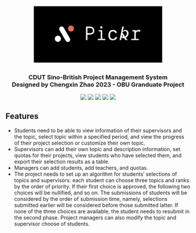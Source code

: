 <h1 align="center">
  <img src="GitHub_Resource/Logo.png" alt="Rosetta" width="350">
</h1>

<h3 align="center">
  CDUT Sino-British Project Management System
  <br>
  Designed by Chengxin Zhao 2023 - OBU Granduate Project
</h3>

<div align="center">
  <img src="https://img.shields.io/badge/Dart-0175C2.svg?logo=dart&logoColor=white">
  <img src="https://img.shields.io/badge/Flutter-02569B.svg?logo=flutter&logoColor=white">
  <img src="https://img.shields.io/badge/mysql-00000f.svg?logo=mysql&logoColor=white">
  <img src="https://img.shields.io/badge/Github-100000.svg?logo=github&logoColor=white">
  <img src="https://img.shields.io/badge/Git-black?logo=git&logoColor=organe">
</div>

## Features
- Students need to be able to view information of their supervisors and the topic, select topic within a specified period, and view the progress of their project selection or customize their own topic. 
- Supervisors can add their own topic and description information, set quotas for their projects, view students who have selected them, and export their selection results as a table. 
- Managers can add students, add teachers, and quotas. 
- The project needs to set up an algorithm for students’ selections of topics and supervisors: each student can choose three topics and ranks by the order of priority. If their first choice is approved, the following two choices will be nullified, and so on. The submissions of students will be considered by the order of submission time, namely, selections submitted earlier will be considered before those submitted latter. If none of the three choices are available, the student needs to resubmit in the second phase. Project managers can also modify the topic and supervisor choose of students. 


